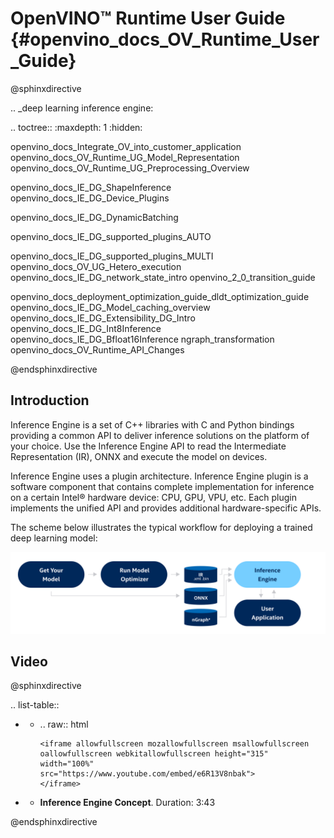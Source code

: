 # OpenVINO™ Runtime User Guide {#openvino_docs_OV_Runtime_User_Guide}

@sphinxdirective

.. _deep learning inference engine:

.. toctree::
   :maxdepth: 1
   :hidden:

   openvino_docs_Integrate_OV_into_customer_application
   openvino_docs_OV_Runtime_UG_Model_Representation
   openvino_docs_OV_Runtime_UG_Preprocessing_Overview
   <!-- rename to "Changing input shapes" -->
   openvino_docs_IE_DG_ShapeInference
   openvino_docs_IE_DG_Device_Plugins
   <!-- insert here preprocessing -->
   <!-- generalize dyn batch to "Working with dynamic shapes" -->
   openvino_docs_IE_DG_DynamicBatching
   <!-- rename MULTI to "Automatic device selection" -->
   openvino_docs_IE_DG_supported_plugins_AUTO
   <!-- rename MULTI to "Running on multiple device simultaneously" -->
   openvino_docs_IE_DG_supported_plugins_MULTI
   openvino_docs_OV_UG_Hetero_execution
   openvino_docs_IE_DG_network_state_intro
   openvino_2_0_transition_guide
   <!-- remove parts below -->
   openvino_docs_deployment_optimization_guide_dldt_optimization_guide
   openvino_docs_IE_DG_Model_caching_overview
   openvino_docs_IE_DG_Extensibility_DG_Intro
   openvino_docs_IE_DG_Int8Inference
   openvino_docs_IE_DG_Bfloat16Inference
   ngraph_transformation
   openvino_docs_OV_Runtime_API_Changes

@endsphinxdirective

## Introduction
Inference Engine is a set of C++ libraries with C and Python bindings providing a common API to deliver inference solutions on the platform of your choice. Use the Inference Engine API to read the Intermediate Representation (IR), ONNX and execute the model on devices.

Inference Engine uses a plugin architecture. Inference Engine plugin is a software component that contains complete implementation for inference on a certain Intel® hardware device: CPU, GPU, VPU, etc. Each plugin implements the unified API and provides additional hardware-specific APIs.
 
The scheme below illustrates the typical workflow for deploying a trained deep learning model: 

![](img/BASIC_FLOW_IE_C.svg)


## Video

@sphinxdirective

.. list-table::

   * - .. raw:: html

           <iframe allowfullscreen mozallowfullscreen msallowfullscreen oallowfullscreen webkitallowfullscreen height="315" width="100%"
           src="https://www.youtube.com/embed/e6R13V8nbak">
           </iframe>
   * - **Inference Engine Concept**. Duration: 3:43
     
@endsphinxdirective
